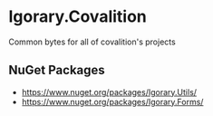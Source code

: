 # Igorary.Covalition

Common bytes for all of covalition's projects

## NuGet Packages

- https://www.nuget.org/packages/Igorary.Utils/
- https://www.nuget.org/packages/Igorary.Forms/
